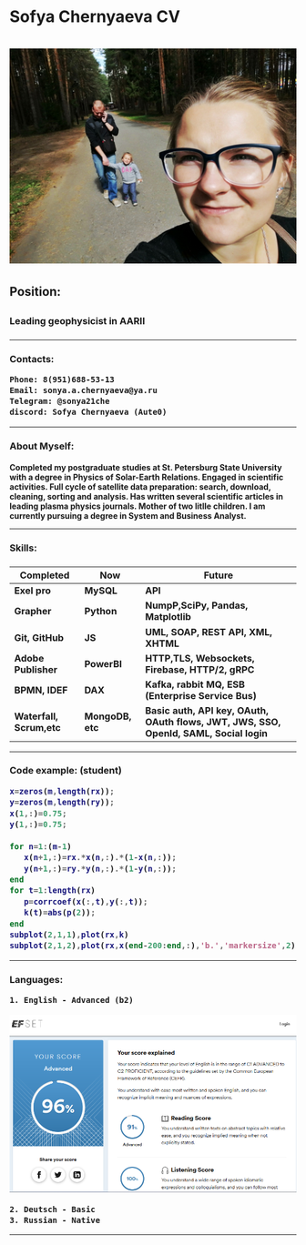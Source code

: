 <h1> Sofya Chernyaeva CV <h1>

![foto](https://github.com/Aute0/rsschool-cv/blob/gh-pages/foto.jpg)

<h2> Position: <h2>
<h3> Leading geophysicist in AARII <h3>
<hr>
<h3> Contacts:

    Phone: 8(951)688-53-13
    Email: sonya.a.chernyaeva@ya.ru
    Telegram: @sonya21che
    discord: Sofya Chernyaeva (Aute0)
<hr>
  <h3> About Myself: 
<h4>
Completed my postgraduate studies at St. Petersburg State University with a degree in Physics of Solar-Earth Relations. Engaged in scientific activities. Full cycle of satellite data preparation: search, download, cleaning, sorting and analysis. Has written several scientific articles in leading plasma physics journals. Mother of two litlle children. I am currently pursuing a degree in System and Business Analyst.
<hr>
<h3> Skills: <h3>

Completed             | Now         | Future 
---------|--------------------------|--------
 Exel pro             | MySQL       |API
 Grapher              | Python      |NumpP,SciPy, Pandas, Matplotlib 
 Git, GitHub          | JS          |UML, SOAP, REST API, XML, XHTML
 Adobe Publisher      | PowerBI     | HTTP,TLS, Websockets, Firebase, HTTP/2, gRPC
 BPMN, IDEF           | DAX         |Kafka, rabbit MQ, ESB (Enterprise Service Bus)
 Waterfall, Scrum,etc |MongoDB, etc |Basic auth, API key, OAuth, OAuth flows, JWT, JWS, SSO, OpenId, SAML, Social login
 <hr>
 <h3> Code example: (student)

 ```matlab
 x=zeros(m,length(rx));
y=zeros(m,length(ry));
x(1,:)=0.75;
y(1,:)=0.75;

for n=1:(m-1)
    x(n+1,:)=rx.*x(n,:).*(1-x(n,:));
    y(n+1,:)=ry.*y(n,:).*(1-y(n,:));
end
for t=1:length(rx)
    p=corrcoef(x(:,t),y(:,t));
    k(t)=abs(p(2));    
end
subplot(2,1,1),plot(rx,k)
subplot(2,1,2),plot(rx,x(end-200:end,:),'b.','markersize',2) 
```
<hr>
<h3> Languages:
    
    1. English - Advanced (b2)
  ![Eng](https://github.com/Aute0/rsschool-cv/blob/gh-pages/Eng.png) 

    2. Deutsch - Basic
    3. Russian - Native
<hr>
